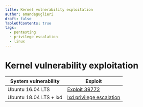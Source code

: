 ```yaml
---
title: Kernel vulnerability exploitation
author: amandaguglieri
draft: false
TableOfContents: true
tags:
  - pentesting
  - privilege escalation
  - linux
---
```


# Kernel vulnerability exploitation

| System vulnerability  | Exploit |
| ---------------------- | ------- |
| Ubuntu 16.04 LTS |  [Exploit 39772](https://www.exploit-db.com/exploits/39772) | 
| Ubuntu 18.04 LTS + lxd | [lxd privilege escalation](lxd.md) |


